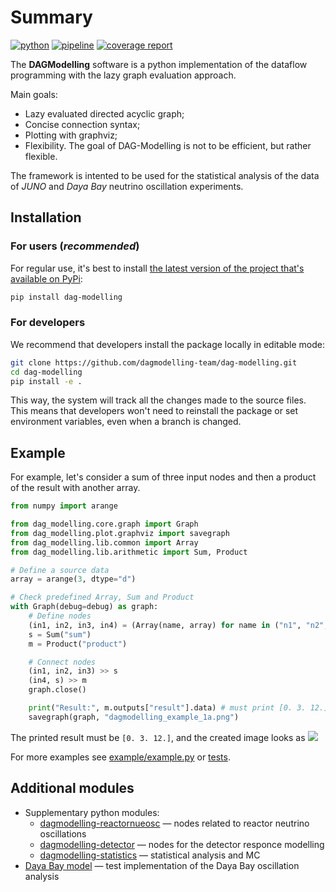 # Summary

[![python](https://img.shields.io/badge/python-3.10-purple.svg)](https://www.python.org/)
[![pipeline](https://git.jinr.ru/dag-computing/dag-flow/badges/master/pipeline.svg)](https://git.jinr.ru/dag-computing/dag-flow/commits/master)
[![coverage report](https://git.jinr.ru/dag-computing/dag-flow/badges/master/coverage.svg)](https://git.jinr.ru/dag-computing/dag-flow/-/commits/master)
<!--- Uncomment here after adding docs!
[![pages](https://img.shields.io/badge/pages-link-white.svg)](http://dag-computing.pages.jinr.ru/dag-flow)
-->

The **DAGModelling** software is a python implementation of the dataflow programming with the lazy graph evaluation approach.

Main goals:
*  Lazy evaluated directed acyclic graph;
*  Concise connection syntax;
*  Plotting with graphviz;
*  Flexibility. The goal of DAG-Modelling is not to be efficient, but rather flexible.

The framework is intented to be used for the statistical analysis of the data of *JUNO* and *Daya Bay* neutrino oscillation experiments.

## Installation

### For users (*recommended*)

For regular use, it's best to install [the latest version of the project that's available on PyPi](https://pypi.org/project/dag-modelling/):
```bash
pip install dag-modelling
```

### For developers

We recommend that developers install the package locally in editable mode:
```bash
git clone https://github.com/dagmodelling-team/dag-modelling.git
cd dag-modelling
pip install -e .
```
This way, the system will track all the changes made to the source files. This means that developers won't need to reinstall the package or set environment variables, even when a branch is changed.

## Example

For example, let's consider a sum of three input nodes and then a product of the result with another array.

```python
from numpy import arange

from dag_modelling.core.graph import Graph
from dag_modelling.plot.graphviz import savegraph
from dag_modelling.lib.common import Array
from dag_modelling.lib.arithmetic import Sum, Product

# Define a source data
array = arange(3, dtype="d")

# Check predefined Array, Sum and Product
with Graph(debug=debug) as graph:
    # Define nodes
    (in1, in2, in3, in4) = (Array(name, array) for name in ("n1", "n2", "n3", "n4"))
    s = Sum("sum")
    m = Product("product")

    # Connect nodes
    (in1, in2, in3) >> s
    (in4, s) >> m
    graph.close()

    print("Result:", m.outputs["result"].data) # must print [0. 3. 12.]
    savegraph(graph, "dagmodelling_example_1a.png")
```
The printed result must be `[0. 3. 12.]`, and the created image looks as
![](https://raw.githubusercontent.com/dagmodelling-team/dag-modelling/refs/heads/0.9.0/example/dagmodelling_example_1a.png)


For more examples see [example/example.py](https://github.com/dagmodelling-team/dag-modelling/blob/master/example/example.py) or [tests](https://github.com/dagmodelling-team/dag-modelling/tree/master/tests).

## Additional modules

- Supplementary python modules:
    * [dagmodelling-reactornueosc](https://git.jinr.ru/dag-computing/dagmodelling-reactorenueosc) — nodes related to reactor neutrino oscillations
    * [dagmodelling-detector](https://git.jinr.ru/dag-computing/dagmodelling-detector) — nodes for the detector responce modelling
    * [dagmodelling-statistics](https://git.jinr.ru/dag-computing/dagmodelling-statistics) — statistical analysis and MC
- [Daya Bay model](https://git.jinr.ru/dag-computing/dayabay-model) — test implementation of the Daya Bay oscillation analysis

